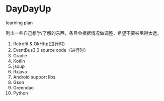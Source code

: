 # DayDayUp
learning plan

列出一些自己想学/了解的东西，条目会根据情况做调整，希望不要被甩得太远。

1. Retrofit & OkHttp(进行时)
2. EventBus3.0 source code（进行时）
3. Gradle
4. Kotlin
5. jsoup
6. Rxjava
7. Android support libs
8. Gson
9. Greendao
10. Python

